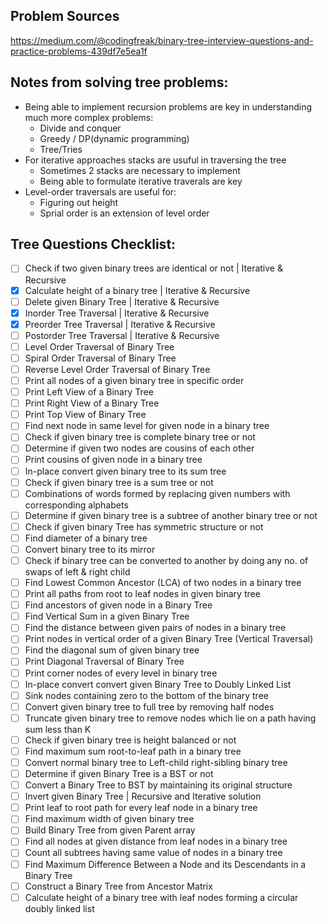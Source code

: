 ## Problem Sources
https://medium.com/@codingfreak/binary-tree-interview-questions-and-practice-problems-439df7e5ea1f

## Notes from solving tree problems:
- Being able to implement recursion problems are key in understanding much more complex problems:
  - Divide and conquer
  - Greedy / DP(dynamic programming)
  - Tree/Tries
- For iterative approaches stacks are usuful in traversing the tree
  - Sometimes 2 stacks are necessary to implement
  - Being able to formulate iterative traverals are key
- Level-order traversals are useful for:
  - Figuring out height
  - Sprial order is an extension of level order


## Tree Questions Checklist:
- [ ] Check if two given binary trees are identical or not | Iterative & Recursive
- [x] Calculate height of a binary tree | Iterative & Recursive
- [ ] Delete given Binary Tree | Iterative & Recursive
- [x] Inorder Tree Traversal | Iterative & Recursive
- [x] Preorder Tree Traversal | Iterative & Recursive
- [ ] Postorder Tree Traversal | Iterative & Recursive
- [ ] Level Order Traversal of Binary Tree
- [ ] Spiral Order Traversal of Binary Tree
- [ ] Reverse Level Order Traversal of Binary Tree
- [ ] Print all nodes of a given binary tree in specific order
- [ ] Print Left View of a Binary Tree
- [ ] Print Right View of a Binary Tree
- [ ] Print Top View of Binary Tree
- [ ] Find next node in same level for given node in a binary tree
- [ ] Check if given binary tree is complete binary tree or not
- [ ] Determine if given two nodes are cousins of each other
- [ ] Print cousins of given node in a binary tree
- [ ] In-place convert given binary tree to its sum tree
- [ ] Check if given binary tree is a sum tree or not
- [ ] Combinations of words formed by replacing given numbers with corresponding alphabets
- [ ] Determine if given binary tree is a subtree of another binary tree or not
- [ ] Check if given binary Tree has symmetric structure or not
- [ ] Find diameter of a binary tree
- [ ] Convert binary tree to its mirror
- [ ] Check if binary tree can be converted to another by doing any no. of swaps of left & right child
- [ ] Find Lowest Common Ancestor (LCA) of two nodes in a binary tree
- [ ] Print all paths from root to leaf nodes in given binary tree
- [ ] Find ancestors of given node in a Binary Tree
- [ ] Find Vertical Sum in a given Binary Tree
- [ ] Find the distance between given pairs of nodes in a binary tree
- [ ] Print nodes in vertical order of a given Binary Tree (Vertical Traversal)
- [ ] Find the diagonal sum of given binary tree
- [ ] Print Diagonal Traversal of Binary Tree
- [ ] Print corner nodes of every level in binary tree
- [ ] In-place convert convert given Binary Tree to Doubly Linked List
- [ ] Sink nodes containing zero to the bottom of the binary tree
- [ ] Convert given binary tree to full tree by removing half nodes
- [ ] Truncate given binary tree to remove nodes which lie on a path having sum less than K
- [ ] Check if given binary tree is height balanced or not
- [ ] Find maximum sum root-to-leaf path in a binary tree
- [ ] Convert normal binary tree to Left-child right-sibling binary tree
- [ ] Determine if given Binary Tree is a BST or not
- [ ] Convert a Binary Tree to BST by maintaining its original structure
- [ ] Invert given Binary Tree | Recursive and Iterative solution
- [ ] Print leaf to root path for every leaf node in a binary tree
- [ ] Find maximum width of given binary tree
- [ ] Build Binary Tree from given Parent array
- [ ] Find all nodes at given distance from leaf nodes in a binary tree
- [ ] Count all subtrees having same value of nodes in a binary tree
- [ ] Find Maximum Difference Between a Node and its Descendants in a Binary Tree
- [ ] Construct a Binary Tree from Ancestor Matrix
- [ ] Calculate height of a binary tree with leaf nodes forming a circular doubly linked list
